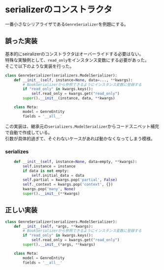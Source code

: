 # serializerのコンストラクタ

一番小さなシリアライザである`GenreSerializer`を例題にする。

## 誤った実装

基本的にseiralizerのコンストラクタはオーバーライドする必要はない。  
特殊な実験例として、`read_only`をインスタンス変数にする必要があった。  
そこで以下のような実装を行った。

```python
class GenreSerializer(serializers.ModelSerializer):
    def __init__(self, instance=None, data=..., **kwargs):
        # BookSerializerから参照できるようにインスタンス変数に登録する
        if "read_only" in kwargs.keys():
            self.read_only = kwargs.get("read_only")
        super().__init__(instance, data, **kwargs)

    class Meta:
        model = GenreEntity
        fields = '__all__'
```

この実装は、継承元の`serializers.ModelSerializer`からコードスニペット補完で自動で作成している。  
引数が具体的過ぎて、そぐわないケースがあれば動かなくなってしまう模様。

### serializes

```python
    def __init__(self, instance=None, data=empty, **kwargs):
        self.instance = instance
        if data is not empty:
            self.initial_data = data
        self.partial = kwargs.pop('partial', False)
        self._context = kwargs.pop('context', {})
        kwargs.pop('many', None)
        super().__init__(**kwargs)
```

## 正しい実装

```python
class GenreSerializer(serializers.ModelSerializer):
    def __init__(self, *args, **kwargs):
        # BookSerializerから参照できるようにインスタンス変数に登録する
        if "read_only" in kwargs.keys():
            self.read_only = kwargs.get("read_only")
        super().__init__(*args, **kwargs)

    class Meta:
        model = GenreEntity
        fields = '__all__'
```
